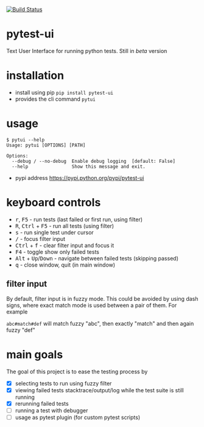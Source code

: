 [![Build Status](https://travis-ci.com/martinsmid/pytest-ui.svg?branch=master)](https://travis-ci.com/martinsmid/pytest-ui)

# pytest-ui
Text User Interface for running python tests. Still in _beta_ version

# installation
  - install using pip
    `pip install pytest-ui`
  - provides the cli command `pytui`

# usage
```
$ pytui --help
Usage: pytui [OPTIONS] [PATH]

Options:
  --debug / --no-debug  Enable debug logging  [default: False]
  --help                Show this message and exit.
```
  - pypi address
    https://pypi.python.org/pypi/pytest-ui

# keyboard controls
  - <kbd>r</kbd>, <kbd>F5</kbd> - run tests (last failed or first run, using filter)
  - <kbd>R</kbd>, <kbd>Ctrl</kbd> + <kbd>F5</kbd> - run all tests (using filter)
  - <kbd>s</kbd> - run single test under cursor
  - <kbd>/</kbd> - focus filter input
  - <kbd>Ctrl</kbd> + <kbd>f</kbd> - clear filter input and focus it
  - <kbd>F4</kbd> - toggle show only failed tests
  - <kbd>Alt</kbd> + <kbd>Up</kbd>/<kbd>Down</kbd> - navigate between failed tests (skipping passed)
  - <kbd>q</kbd> - close window, quit (in main window)

## filter input
By default, filter input is in fuzzy mode. This could be avoided by using dash signs,
where exact match mode is used between a pair of them. For example

`abc#match#def` will match fuzzy "abc", then exactly "match" and then again fuzzy "def"

# main goals
The goal of this project is to ease the testing process by
  - [x] selecting tests to run using fuzzy filter
  - [x] viewing failed tests stacktrace/output/log while the test suite is still running
  - [x] rerunning failed tests
  - [ ] running a test with debugger
  - [ ] usage as pytest plugin (for custom pytest scripts)
